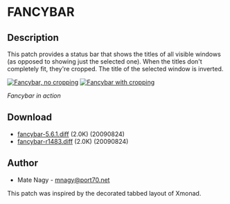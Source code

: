 # FANCYBAR

## Description

This patch provides a status bar that shows the titles of all visible windows
(as opposed to showing just the selected one). When the titles don't completely
fit, they're cropped. The title of the selected window is inverted.

[![Fancybar, no cropping][1]][2] [![Fancybar with cropping][3]][4]

*Fancybar in action*

## Download

 * [fancybar-5.6.1.diff](fancybar-5.6.1.diff) (2.0K) (20090824)
 * [fancybar-r1483.diff](fancybar-r1483.diff) (2.0K) (20090824)

## Author

 * Mate Nagy - <mnagy@port70.net>

This patch was inspired by the decorated tabbed layout of Xmonad.

[1]: http://port70.net/~kzed/dwm-5.6.1/dwm-5.6.1-fancybar-1.png.jpg
[2]: http://port70.net/~kzed/dwm-5.6.1/dwm-5.6.1-fancybar-1.png
[3]: http://port70.net/~kzed/dwm-5.6.1/dwm-5.6.1-fancybar-2.png.jpg
[4]: http://port70.net/~kzed/dwm-5.6.1/dwm-5.6.1-fancybar-2.png
